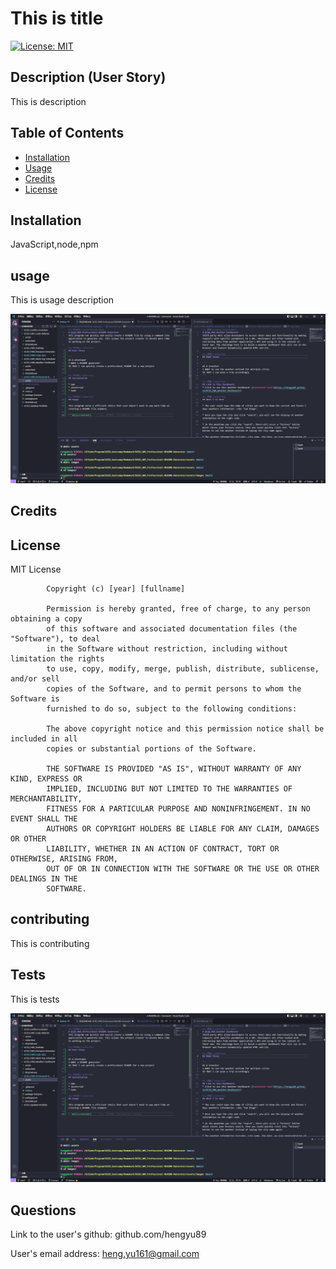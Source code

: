 # This is title
[![License: MIT](https://img.shields.io/badge/License-MIT-yellow.svg)](https://opensource.org/licenses/MIT)

## Description (User Story)

This is description

## Table of Contents 

- [Installation](#installation)
- [Usage](#usage)
- [Credits](#credits)
- [License](#license)

## Installation
JavaScript,node,npm

## usage
This is usage description

![screenshot](./assets/images/screenshot1.png)

## Credits


## License
MIT License

            Copyright (c) [year] [fullname]
            
            Permission is hereby granted, free of charge, to any person obtaining a copy
            of this software and associated documentation files (the "Software"), to deal
            in the Software without restriction, including without limitation the rights
            to use, copy, modify, merge, publish, distribute, sublicense, and/or sell
            copies of the Software, and to permit persons to whom the Software is
            furnished to do so, subject to the following conditions:
            
            The above copyright notice and this permission notice shall be included in all
            copies or substantial portions of the Software.
            
            THE SOFTWARE IS PROVIDED "AS IS", WITHOUT WARRANTY OF ANY KIND, EXPRESS OR
            IMPLIED, INCLUDING BUT NOT LIMITED TO THE WARRANTIES OF MERCHANTABILITY,
            FITNESS FOR A PARTICULAR PURPOSE AND NONINFRINGEMENT. IN NO EVENT SHALL THE
            AUTHORS OR COPYRIGHT HOLDERS BE LIABLE FOR ANY CLAIM, DAMAGES OR OTHER
            LIABILITY, WHETHER IN AN ACTION OF CONTRACT, TORT OR OTHERWISE, ARISING FROM,
            OUT OF OR IN CONNECTION WITH THE SOFTWARE OR THE USE OR OTHER DEALINGS IN THE
            SOFTWARE.

## contributing
This is contributing

## Tests
This is tests

[![Watch the video](./assets/images/screenshot1.png)](./assets/video/operation.mp4)

## Questions
Link to the user's github: github.com/hengyu89 

User's email address: heng.yu161@gmail.com
